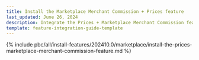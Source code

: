 ```yaml
---
title: Install the Marketplace Merchant Commission + Prices feature
last_updated: June 26, 2024
description: Integrate the Prices + Marketplace Merchant Commission feature into a Spryker project.
template: feature-integration-guide-template
---
```


{% include pbc/all/install-features/202410.0/marketplace/install-the-prices-marketplace-merchant-commission-feature.md %} <!-- To edit, see /_includes/pbc/all/install-features/202410.0/marketplace/install-the-prices-marketplace-merchant-commission-feature.md -->
